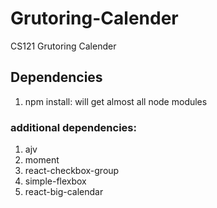 # Grutoring-Calender
CS121 Grutoring Calender

## Dependencies
1. npm install: will get almost all node modules

### additional dependencies:

1. ajv
2. moment
3. react-checkbox-group
4. simple-flexbox
5. react-big-calendar
